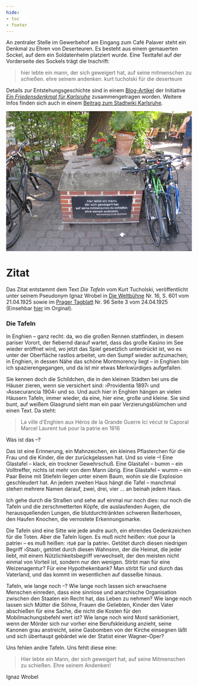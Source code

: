 ```yaml
---
hide:
- toc
- footer
---
```


An zentraler Stelle im Gewerbehof am Eingang zum Café Palaver steht ein Denkmal zu Ehren von Deserteuren. Es besteht aus einem gemauerten Sockel, auf dem ein Soldatenhelm platziert wurde. Eine Texttafel auf der Vorderseite des Sockels trägt die Inschrift:

> hier lebte ein mann,
der sich geweigert hat,
auf seine mitmenschen zu schießen.
ehre seinem andenken.
kurt tucholski für die deserteure

Details zur Entstehungsgeschichte sind in einem [Blog-Artikel](http://friedensdenkmal-karlsruhe.de/index.php?option=com_k2&amp;view=item&amp;id=47:das-karlsruher-deserteursdenkmal&amp;Itemid=134) der Initiative _[Ein Friedensdenkmal für Karlsruhe](http://friedensdenkmal-karlsruhe.de)_ zusammengetragen worden. Weitere Infos finden sich auch in einem [Beitrag zum Stadtwiki Karlsruhe](http://ka.stadtwiki.net/Deserteurdenkmal).

![Deserteursdenkmal](img/Deserteursdenkmal.jpg)

# Zitat

Das Zitat entstammt dem Text *Die Tafeln* vom Kurt Tucholski, veröffentlicht unter seinem Pseudonym Ignaz Wrobel in
[Die Weltbühne](https://de.wikipedia.org/wiki/Die_Weltb%C3%BChne)
Nr. 16, S. 601 vom 21.04.1925 sowie im
[Prager Tagblatt](https://de.wikipedia.org/wiki/Prager_Tagblatt)
Nr. 96 Seite 3 vom 24.04.1925
(Einsehbar [hier](http://anno.onb.ac.at/cgi-content/anno?apm=0&aid=ptb&datum=19250424&seite=3) im Orginal).

### Die Tafeln

In Enghien – ganz recht: da, wo die großen Rennen stattfinden, in diesem pariser Vorort, der fiebernd darauf wartet, dass das große Kasino im See wieder eröffnet wird, wo jetzt das Spiel gesetzlich unterdrückt ist, wo es unter der Oberfläche rastlos arbeitet, um den Sumpf wieder aufzumachen; in Enghien, in dessen Nähe das schöne Montmorency liegt – in Enghien bin ich spazierengegangen, und da ist mir etwas Merkwürdiges aufgefallen.

Sie kennen doch die Schildchen, die in den kleinen Städten bei uns die Häuser zieren, wenn sie versichert sind: ›Providentia 1897‹ und ›Assecurancia 1904‹ und so. Und auch hier in Enghien hängen an vielen Häusern Tafeln, immer wieder, da eine, hier eine, große und kleine. Sie sind bunt, auf weißem Glasgrund sieht man ein paar Verzierungsblümchen und einen Text. Da steht:

> La ville d'Enghien
aux Héros de la Grande Guerre
Ici vécut le Caporal Marcel Laurent
tué pour la patrie en 1916

Was ist das –?

Das ist eine Erinnerung, ein Mahnzeichen, ein kleines Pflasterchen für die Frau und die Kinder, die der zurückgelassen hat. Und so viele –! Eine Glastafel – klack, ein trockner Gewehrschuß. Eine Glastafel – bumm – ein Volltreffer, nichts ist mehr von dem Mann übrig. Eine Glastafel – wumm – ein Paar Beine mit Stiefeln liegen unter einem Baum, wohin sie die Explosion geschleudert hat. An jedem zweiten Haus hängt die Tafel – manchmal stehen mehrere Namen darauf, zwei, drei, vier ... an beinah jedem Haus.

Ich gehe durch die Straßen und sehe auf einmal nur noch dies: nur noch die Tafeln und die zerschmetterten Köpfe, die auslaufenden Augen, die herausquellenden Lungen, die blutdurchtränkten schweren Reiterhosen, den Haufen Knochen, die verrostete Erkennungsmarke.

Die Tafeln sind eine Sitte wie jede andre auch, ein ehrendes Gedenkzeichen für die Toten. Aber die Tafeln lügen. Es muß nicht heißen: ›tué pour la patrie‹ – es muß heißen: ›tué par la patrie‹. Getötet durch diesen niedrigen Begriff ›Staat‹, getötet durch diesen Wahnsinn, der die Heimat, die jeder liebt, mit einem Nützlichkeitsbegriff verwechselt, der den meisten nicht einmal von Vorteil ist, sondern nur den wenigen. Stirbt man für eine Weizenagentur? Für eine Hypothekenbank? Man stirbt für und durch das Vaterland, und das kommt im wesentlichen auf dasselbe hinaus.

Tafeln, wie lange noch –? Wie lange noch lassen sich erwachsene Menschen einreden, dass eine sinnlose und anarchische Organisation zwischen den Staaten ein Recht hat, das Leben zu nehmen? Wie lange noch lassen sich Mütter die Söhne, Frauen die Geliebten, Kinder den Vater abschießen für eine Sache, die nicht die Kosten für den Mobilmachungsbefehl wert ist? Wie lange noch wird Mord sanktioniert, wenn der Mörder sich nur vorher eine Berufskleidung anzieht, seine Kanonen grau anstreicht, seine Gasbomben von der Kirche einsegnen läßt und sich überhaupt gebärdet wie der Statist einer Wagner-Oper?

Uns fehlen andre Tafeln. Uns fehlt diese eine:

> Hier lebte ein Mann, der sich geweigert hat,
auf seine Mitmenschen zu schießen.
Ehre seinem Andenken!

Ignaz Wrobel
